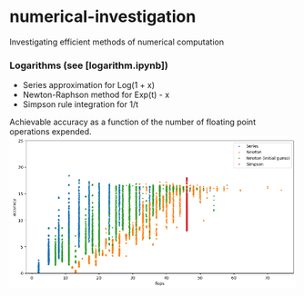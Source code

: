 # numerical-investigation
Investigating efficient methods of numerical computation

### Logarithms (see [logarithm.ipynb])
- Series approximation for Log(1 + x)
- Newton-Raphson method for Exp(t) - x
- Simpson rule integration for 1/t


Achievable accuracy as a function of the number of floating point operations expended. 
![accuracy per flop](accuracy_per_flop.png)
